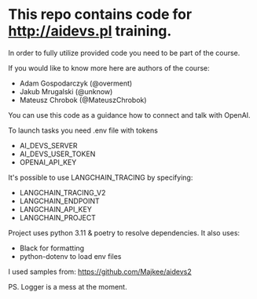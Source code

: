 # This repo contains code for http://aidevs.pl training.

In order to fully utilize provided code you need to be part of the course.

If you would like to know more here are authors of the course:
- Adam Gospodarczyk (@overment)
- Jakub Mrugalski (@unknow)
- Mateusz Chrobok (@MateuszChrobok)

You can use this code as a guidance how to connect and talk with OpenAI.

To launch tasks you need .env file with tokens
- AI_DEVS_SERVER
- AI_DEVS_USER_TOKEN
- OPENAI_API_KEY

It's possible to use LANGCHAIN_TRACING by specifying: 
- LANGCHAIN_TRACING_V2
- LANGCHAIN_ENDPOINT
- LANGCHAIN_API_KEY
- LANGCHAIN_PROJECT

Project uses python 3.11 & poetry to resolve dependencies.
It also uses:
- Black for formatting
- python-dotenv to load env files

I used samples from: https://github.com/Majkee/aidevs2

PS. Logger is a mess at the moment.